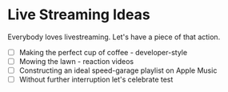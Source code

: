 # Live Streaming Ideas

Everybody loves livestreaming. Let's have a piece of that action.

- [ ] Making the perfect cup of coffee - developer-style
- [ ] Mowing the lawn - reaction videos
- [ ] Constructing an ideal speed-garage playlist on Apple Music
- [ ] Without further interruption let's celebrate
test
